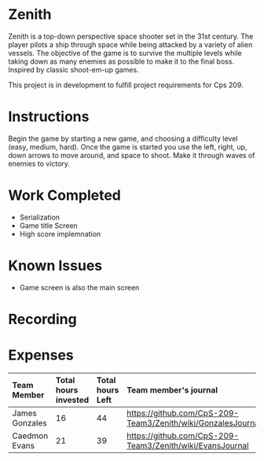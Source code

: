 # Zenith
Zenith is a top-down perspective space shooter set in the 31st century. The player pilots a ship through space while being attacked by a variety of alien vessels. The objective of the game is to survive the multiple levels while taking down as many enemies as possible to make it to the final boss. Inspired by classic shoot-em-up games.

This project is in development to fulfill project requirements for Cps 209.

# Instructions
Begin the game by starting a new game, and choosing a difficulty level (easy, medium, hard). Once the game is started you use the left, right, up, down arrows to move around, and space to shoot. Make it through waves of enemies to victory.

# Work Completed
* Serialization
* Game title Screen
* High score implemnation

# Known Issues
* Game screen is also the main screen
# Recording

# Expenses

| Team Member | Total hours invested | Total hours Left | Team member's journal |
| :------------- | :---------- | :----------- | :---------- |
| James Gonzales | 16 | 44 | https://github.com/CpS-209-Team3/Zenith/wiki/GonzalesJournal |
| Caedmon Evans | 21 | 39 | https://github.com/CpS-209-Team3/Zenith/wiki/EvansJournal |

